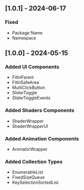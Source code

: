 ## [1.0.1] - 2024-06-17

### Fixed

- Package Name
- Namespace

## [1.0.0] - 2024-05-15

### Added UI Components

- FitInParent
- FitInSafeArea
- MultiClickButton
- SliderToggle
- SliderToggleEvents

### Added Shaders Components

- ShaderWrapper
- ShaderWrapperUI

### Added Animation Components

- AnimatorWrapper

### Added Collection Types

- EnumerableList
- FixedSizeQueue
- KeySelectionSortedList